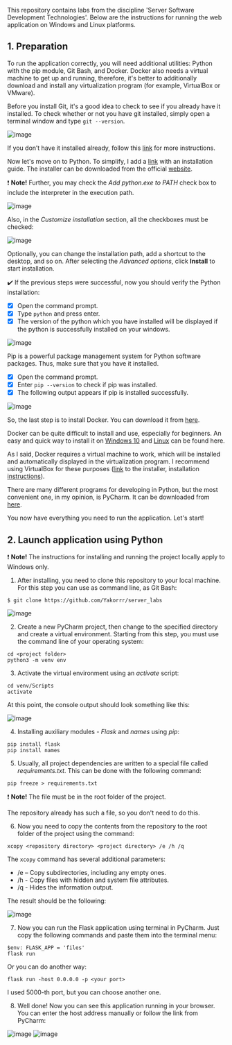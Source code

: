 This repository contains labs from the discipline 'Server Software Development Technologies'. Below are the instructions for running the web application on Windows and Linux platforms.

## 1. Preparation

To run the application correctly, you will need additional utilities: Python with the pip module, Git Bash, and Docker. Docker also needs a virtual machine to get up and running, therefore, it's better to additionally download and install any virtualization program (for example, VirtualBox or VMware).

Before you install Git, it's a good idea to check to see if you already have it installed. To check whether or not you have git installed, simply open a terminal window and type `git --version`.

![image](https://user-images.githubusercontent.com/85063387/203256670-b10cdbb9-3959-4677-8370-8ae936e7f4b7.png)


If you don’t have it installed already, follow this [link](https://git-scm.com/book/en/v2/Getting-Started-Installing-Git) for more instructions.

Now let's move on to Python. To simplify, I add a [link](https://www.digitalocean.com/community/tutorials/install-python-windows-10) with an installation guide. The installer can be downloaded from the official [website](https://www.python.org/downloads/).

:exclamation: **Note!** Further, you may check the *Add python.exe to PATH* check box to include the interpreter in the execution path.

![image](https://user-images.githubusercontent.com/85063387/203262445-9afbdc98-58bd-4f48-b40f-458c1dd53552.png)

Also, in the *Customize installation* section, all the checkboxes must be checked:

![image](https://user-images.githubusercontent.com/85063387/203262505-1c42719a-0683-41db-a896-48f827b97ee6.png)

Optionally, you can change the installation path, add a shortcut to the desktop, and so on. After selecting the *Advanced options*, click **Install** to start installation.

:heavy_check_mark: If the previous steps were successful, now you should verify the Python installation:

- [X] Open the command prompt.
- [X] Type `python` and press enter.
- [X] The version of the python which you have installed will be displayed if the python is successfully installed on your windows.

![image](https://user-images.githubusercontent.com/85063387/203280521-555eabb9-a417-4af7-890d-cc1ff483d2e1.png)

Pip is a powerful package management system for Python software packages. Thus, make sure that you have it installed.

- [X] Open the command prompt.
- [X] Enter `pip --version` to check if pip was installed.
- [X] The following output appears if pip is installed successfully.

![image](https://user-images.githubusercontent.com/85063387/203281511-8d7e4c6d-e5b9-46ea-9968-1040f006bb7d.png)

So, the last step is to install Docker. You can download it from [here](https://docs.docker.com/get-docker/).

Docker can be quite difficult to install and use, especially for beginners. An easy and quick way to install it on [Windows 10](https://www.youtube.com/watch?v=PHYRSPCD69U&t=367s&ab_channel=%D0%9A%D0%BE%D0%BC%D0%BF%D1%8C%D1%8E%D1%82%D0%B5%D1%80-%D1%8D%D1%82%D0%BE%D0%BF%D1%80%D0%BE%D1%81%D1%82%D0%BE%21) and [Linux](https://www.youtube.com/watch?v=l6nSkqEwab0&ab_channel=Kodprog-%D0%BB%D0%B8%D0%BD%D1%83%D0%BA%D1%81%2C%D0%B2%D0%B5%D0%B1-%D1%80%D0%B0%D0%B7%D1%80%D0%B0%D0%B1%D0%BE%D1%82%D0%BA%D0%B0) can be found here.

As I said, Docker requires a virtual machine to work, which will be installed and automatically displayed in the virtualization program. I recommend using VirtualBox for these purposes ([link](https://www.virtualbox.org/wiki/Downloads) to the installer, installation [instructions](https://www.youtube.com/watch?v=sB_5fqiysi4&ab_channel=TechGumbo)).

There are many different programs for developing in Python, but the most convenient one, in my opinion, is PyCharm. It can be downloaded from [here](https://www.jetbrains.com/pycharm/download/#section=windows).

You now have everything you need to run the application. Let's start!

## 2. Launch application using Python

:exclamation: **Note!** The instructions for installing and running the project locally apply to Windows only.

1. After installing, you need to clone this repository to your local machine. For this step you can use as command line, as Git Bash:

```
$ git clone https://github.com/Yakorrr/server_labs
```

![image](https://user-images.githubusercontent.com/85063387/203257692-b289ec23-57f9-4f28-8b03-2e982dec32eb.png)

2. Create a new PyCharm project, then change to the specified directory and create a virtual environment. Starting from this step, you must use the command line of your operating system:

```
cd <project folder>
python3 -m venv env
```

3. Activate the virtual environment using an *activate* script:

```
cd venv/Scripts
activate
```

At this point, the console output should look something like this:

![image](https://user-images.githubusercontent.com/85063387/203399285-3d05ad0d-a69c-480f-9459-84aed7d01d63.png)

4. Installing auxiliary modules - *Flask* and *names* using *pip*:

```
pip install flask
pip install names
```

5. Usually, all project dependencies are written to a special file called *requirements.txt*. This can be done with the following command:

```
pip freeze > requirements.txt
```

:exclamation: **Note!** The file must be in the root folder of the project.

The repository already has such a file, so you don't need to do this.

6. Now you need to copy the contents from the repository to the root folder of the project using the command:

```
xcopy <repository directory> <project directory> /e /h /q
```

The `xcopy` command has several additional parameters:

- /e – Copy subdirectories, including any empty ones.
- /h - Copy files with hidden and system file attributes.
- /q - Hides the information output.

The result should be the following:

![image](https://user-images.githubusercontent.com/85063387/203405934-089cf7f2-563d-460e-baaf-98f8cafd7ffd.png)

7. Now you can run the Flask application using terminal in PyCharm. Just copy the following commands and paste them into the terminal menu:

```
$env: FLASK_APP = 'files'
flask run
```

Or you can do another way:

```
flask run -host 0.0.0.0 -p <your port>
```

I used 5000-th port, but you can choose another one.

8. Well done! Now you can see this application running in your browser. You can enter the host address manually or follow the link from PyCharm:

![image](https://user-images.githubusercontent.com/85063387/203408975-76dadf47-ea30-4dc6-bf64-505b8399cb93.png)
![image](https://user-images.githubusercontent.com/85063387/203408984-20ae8b26-7a6f-48f8-bf28-220153c22324.png)





